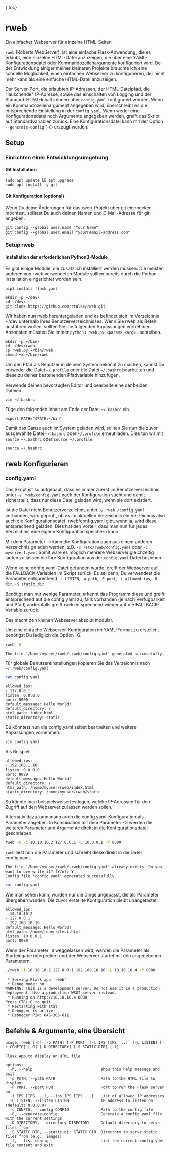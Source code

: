 {:toc}

# rweb
Ein einfacher Webserver für einzelne HTML-Seiten

`rweb` (Roberts WebServer), ist eine einfache Flask-Anwendung, die es erlaubt, eine einzelne HTML-Datei anzuzeigen, die über eine YAML-Konfigurationsdatei oder Kommandozeilenargumente konfiguriert wird. Bei der Entwicklung einiger meiner kleineren Projekte brauchte ich eine schnelle Möglichkeit, einen einfachen Webserver zu konfigurieren, der nicht mehr kann als eine einfache HTML-Datei anzuzeigen.

Der Server-Port, die erlaubten IP-Adressen, der HTML-Dateipfad, die "lauschende" IP-Adresse, sowie das einschalten von Logging und der Standard-HTML-Inhalt können über `config.yaml` konfiguriert werden. Wenn ein Kommandozeilenargument angegeben wird, überschreibt es die entsprechende Einstellung in der `config.yaml`. Wenn weder eine Konfigurationsdatei noch Argumente angegeben werden, greift das Skript auf Standardvariablen zurück. Eine Konfigurationsdatei kann mit der Option `--generate-config` (`-G`) erzeugt werden.


## Setup


### Einrichten einer Entwicklungsumgebung 

#### Git Installation

```
sudo apt update && apt upgrade
sudo apt install -y git
```

#### Git Konfiguration (optional)
Wenn Du deine Änderungen für das rweb-Projekt über git einchecken möchtest, solltest Du auch deinen Namen und E-Mail-Adresse für git angeben.

```
git config --global user.name "Your Name"
git config --global user.email "your@email-address.com"
```

### Setup rweb

#### Installation der erforderlichen Python3-Module

Es gibt einige Module, die zusätzlich installiert werden müssen. Die meisten anderen von rweb verwendeten Module sollten bereits durch die Python-Installation eingerichtet worden sein.

```
pip3 install flask yaml
```

```
mkdir -p ~/dev/
cd ~/dev/
git clone https://github.com/rtulke/rweb.git
```

Wir haben nun rweb heruntergeladen und es befindet sich im Verzeichnis ~/dev unterhalb Ihres Benutzerverzeichnisses. Wenn Sie rweb als Befehl ausführen wollen, sollten Sie die folgenden Anpassungen vornehmen. Ansonsten müssten Sie immer `python3 rweb.py <param> <arg>.` schreiben.


```
mkdir -p ~/bin/
cd ~/dev/rweb
cp rweb.py ~/bin/rweb
chmod +x ~/bin/rweb
```

Um den Pfad als Benutzer in deinem System bekannt zu machen, kannst Du entweder die Datei `~/.profile` oder die Datei `~/.bashrc` bearbeiten und diese zu deiner bestehenden Pfadvariable hinzufügen.

Verwende deinen bevorzugten Editor und bearbeite eine der beiden Dateien.

```
vim ~/.bashrc
```

Füge den folgenden Inhalt am Ende der Datei `~/.bashrc` ein.

```
export PATH="$PATH:~/bin"
``` 
Damit das Ganze auch im System geladen wird, sollten Sie nun die zuvor ausgewählte Datei `~/.bashrc` oder `~/.profile` erneut laden. Dies tun wir mit `source ~/.bashrc` oder `source ~/.profile`.

```
source ~/.bashrc
```

## rweb Konfigurieren

### config.yaml

Das Skript ist so aufgebaut, dass es immer zuerst im Benutzerverzeichnis unter `~/.rweb/config.yaml` nach der Konfiguration sucht und damit sicherstellt, dass nur diese Datei geladen wird, wenn sie dort existiert. 

Ist die Datei nicht Benutzerverzeichnis unter `~/.rweb./config.yaml`  vorhanden, wird geprüft, ob es im aktuellen Verzeichnis ein Verzeichnis also auch die Konfigurationsdatei .rweb/config.yaml gibt, wenn ja, wird diese entsprechend geladen. Dies hat den Vorteil, dass man nun für jedes Verzeichnis eine eigene Konfiguration speichern kann. 

Mit dem Parameter -c kann die Konfiguration auch aus einem anderen Verzeichnis geladen werden, z.B. `-c /etc/rweb/config.yaml` oder `-c myserver1.yaml` Somit wäre es möglich mehrere Webserver gleichzeitig laufen zu lassen die Ihre Konfiguration aus der `config.yaml` Datei beziehen.

Wenn keine config.yaml-Datei gefunden wurde, greift der Webserver auf die FALLBACK-Variablen im Skript zurück. Es sei denn, Du verwendest die Parameter entsprechend `-L LISTEN`, `-p path`, `-P port`, `-i allowed_ips`, `-D dir`, `-S static_dir`.

Benötigt man nur wenige Parameter, erkennt das Programm diese und greift entsprechend auf die config.yaml zu, falls vorhanden (je nach Verfügbarkeit und Pfad) andernfalls greift `rweb` entsprechend wieder auf die FALLBACK-Variable zurück.

Das macht den kleinen Webserver absolut modular.

Um eine einfache Webserver-Konfiguration im YAML-Format zu erstellen, benötigst Du lediglich die Option -G.

```bash
rweb -G
```

```
The file '/home/myuser/rweb/.rweb/config.yaml' generated successfully.
```

Für globale Benutzereinstellungen kopieren Sie das Verzeichnis nach `~/.rweb/config.yaml`

```bash
cat config.yaml
```

```
allowed_ips:
- 127.0.0.1
listen: 0.0.0.0
port: 5000
default_message: Hello World!
default_directory: /
html_path: index.html
static_directory: static

```

Du könntest nun die config.yaml selbst bearbeiten und weitere Anpassungen vornehmen.

```bash
vim config.yaml
```

Als Beispiel:

```
allowed_ips:
- 192.168.1.10
listen: 0.0.0.0
port: 8080
default_message: Hello World!
default_directory: /
html_path: /home/myuser/rweb/index.html
static_directory: /home/myuser/rweb/static
```

So könnte man beispielsweise festlegen, welche IP-Adressen für den Zugriff auf den Webserver zulassen werden sollen.

Alternativ dazu kann mann auch die config.yaml-Konfiguration als Parameter angeben. In Kombination mit dem Parameter -G werden die weiteren Parameter und Argumente direkt in die Konfigurationsdatei geschrieben.

```bash
rweb -G -i 10.10.10.2 127.0.0.1 -L 10.0.0.1 -P 8080
```

`rweb` liest nun die Parameter und schreibt diese direkt in die Datei config.yaml.

```
The file '/home/myuser/rweb/.rweb/config.yaml' already exists. Do you want to overwrite it? (Y/n): Y
Config file 'config.yaml' generated successfully.
```

```bash
cat config.yaml
```

Wie man sehen kann, wurden nur die Dinge angepasst, die als Parameter übergeben wurden. Die zuvor erstellte Konfiguration bleibt unangetastet.

```
allowed_ips:
- 10.10.10.2
- 127.0.0.1
- 192.168.10.10
default_message: Hello World!
html_path: /home/robert/test.html
listen: 10.0.0.1
port: 8080
```

Wenn der Parameter `-G` weggelassen wird, werden die Parameter als Starteingabe interpretiert und der Webserver startet mit den angegebenen Parametern.

```bash
./rweb -i 10.10.10.2 127.0.0.1 192.168.10.10 -L 10.10.10.4 -P 8080
```

```
 * Serving Flask app 'rweb'
 * Debug mode: on
WARNING: This is a development server. Do not use it in a production deployment. Use a production WSGI server instead.
 * Running on http://10.10.10.4:8080
Press CTRL+C to quit
 * Restarting with stat
 * Debugger is active!
 * Debugger PIN: 645-305-611
```

## Befehle & Argumente, eine Übersicht

~~~
usage: rweb [-h] [-p PATH] [-P PORT] [-i IPS [IPS ...]] [-L LISTEN] [-c CONFIG] [-G] [-D DIRECTORY] [-S STATIC_DIR] [-l]

Flask App to display an HTML file

options:
  -h, --help                              show this help message and exit
  -p PATH, --path PATH                    Path to the HTML file to display
  -P PORT, --port PORT                    Port to run the Flask server on
  -i IPS [IPS ...], --ips IPS [IPS ...]   List of allowed IP addresses
  -L LISTEN, --listen LISTEN              IP address to listen on (default: 0.0.0.0)
  -c CONFIG, --config CONFIG              Path to the config file
  -G, --generate-config                   Generate a config.yaml file with the current settings
  -D DIRECTORY, --directory DIRECTORY     Default directory to serve files from
  -S STATIC_DIR, --static-dir STATIC_DIR  Directory to serve static files from (e.g., images)
  -l, --list-config                       List the current config.yaml file content and exit
~~~
